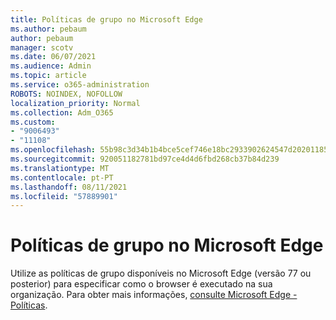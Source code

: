 ```yaml
---
title: Políticas de grupo no Microsoft Edge
ms.author: pebaum
author: pebaum
manager: scotv
ms.date: 06/07/2021
ms.audience: Admin
ms.topic: article
ms.service: o365-administration
ROBOTS: NOINDEX, NOFOLLOW
localization_priority: Normal
ms.collection: Adm_O365
ms.custom:
- "9006493"
- "11108"
ms.openlocfilehash: 55b98c3d34b1b4bce5cef746e18bc2933902624547d2020118579593ca5c6f77
ms.sourcegitcommit: 920051182781bd97ce4d4d6fbd268cb37b84d239
ms.translationtype: MT
ms.contentlocale: pt-PT
ms.lasthandoff: 08/11/2021
ms.locfileid: "57889901"
---
```

# <a name="group-policies-in-microsoft-edge"></a>Políticas de grupo no Microsoft Edge

Utilize as políticas de grupo disponíveis no Microsoft Edge (versão 77 ou posterior) para especificar como o browser é executado na sua organização. Para obter mais informações, [consulte Microsoft Edge - Políticas](https://docs.microsoft.com/deployedge/microsoft-edge-policies#available-policies).